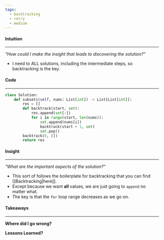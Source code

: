 ```yaml
---
tags:
  - backtracking
  - retry
  - medium
---
```

#### Intuition
---
_"How could I make the insight that leads to discovering the solution?"_
- I need to ALL solutions, including the intermediate steps, so backtracking is the key.

#### Code
---

```python
class Solution:
    def subsets(self, nums: List[int]) -> List[List[int]]:
        res = []
        def backtrack(start, set):
            res.append(set[:])
            for i in range(start, len(nums)):
                set.append(nums[i])
                backtrack(start + 1, set)
                set.pop()
        backtrack(0, [])
        return res
```

#### Insight  
---
_"What are the important aspects of the solution?"_
- This sort of follows the boilerplate for backtracking that you can find [[Backtracking|here]].
- Except because we want **all** values, we are just going to `append` no matter what.
- The key is that the `for` loop range decreases as we go on.

#### Takeaways
---
**Where did I go wrong?**

**Lessons Learned?**
